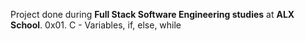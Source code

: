 Project done during **Full Stack Software Engineering studies** at **ALX School**.
0x01. C - Variables, if, else, while
